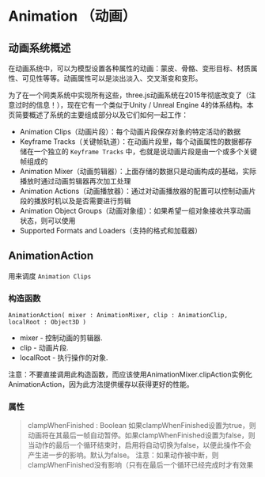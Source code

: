 # Animation （动画）

## 动画系统概述
在动画系统中，可以为模型设置各种属性的动画：蒙皮、骨骼、变形目标、材质属性、可见性等等。动画属性可以是淡出淡入、交叉渐变和变形。

为了在一个同类系统中实现所有这些，three.js动画系统在2015年彻底改变了（注意过时的信息！），现在它有一个类似于Unity / Unreal Engine 4的体系结构。本页简要概述了系统的主要组成部分以及它们如何一起工作：
- Animation Clips（动画片段）：每个动画片段保存对象的特定活动的数据
- Keyframe Tracks（关键帧轨道）：在动画片段里，每个动画属性的数据都存储在一个独立的 `Keyframe Tracks` 中，也就是说动画片段是由一个或多个关键帧组成的
- Animation Mixer（动画剪辑器）：上面存储的数据只是动画构成的基础，实际播放时通过动画剪辑器再次加工处理
- Animation Actions（动画播放器）：通过对动画播放器的配置可以控制动画片段的播放时机以及是否需要进行剪辑
- Animation Object Groups（动画对象组）：如果希望一组对象接收共享动画状态，则可以使用
- Supported Formats and Loaders（支持的格式和加载器）

## AnimationAction
用来调度 `Animation Clips`

### 构造函数
`AnimationAction( mixer : AnimationMixer, clip : AnimationClip, localRoot : Object3D )`
- mixer - 控制动画的剪辑器.
- clip - 动画片段.
- localRoot - 执行操作的对象.

注意：不要直接调用此构造函数，而应该使用AnimationMixer.clipAction实例化AnimationAction，因为此方法提供缓存以获得更好的性能。

### 属性
> clampWhenFinished : Boolean
如果clampWhenFinished设置为true，则动画将在其最后一帧自动暂停。如果clampWhenFinished设置为false，则当动作的最后一个循环结束时，启用将自动切换为false，以便此操作不会产生进一步的影响。默认为false。
注意：如果动作被中断，则clampWhenFinished没有影响（只有在最后一个循环已经完成时才有效果
